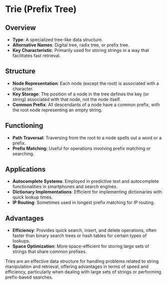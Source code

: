 # Trie (Prefix Tree)

## Overview
- **Type**: A specialized tree-like data structure.
- **Alternative Names**: Digital tree, radix tree, or prefix tree.
- **Key Characteristic**: Primarily used for storing strings in a way that facilitates fast retrieval.

## Structure
- **Node Representation**: Each node (except the root) is associated with a character.
- **Key Storage**: The position of a node in the tree defines the key (or string) associated with that node, not the node itself.
- **Common Prefix**: All descendants of a node have a common prefix, with the root node representing an empty string.

## Functioning
- **Path Traversal**: Traversing from the root to a node spells out a word or a prefix.
- **Prefix Matching**: Useful for operations involving prefix matching or searching.

## Applications
- **Autocomplete Systems**: Employed in predictive text and autocomplete functionalities in smartphones and search engines.
- **Dictionary Implementations**: Efficient for implementing dictionaries with quick lookup times.
- **IP Routing**: Sometimes used in longest prefix matching for IP routing.

## Advantages
- **Efficiency**: Provides quick search, insert, and delete operations, often faster than binary search trees or hash tables for certain types of lookups.
- **Space Optimization**: More space-efficient for storing large sets of strings that share common prefixes.

Tries are an effective data structure for handling problems related to string manipulation and retrieval, offering advantages in terms of speed and efficiency, particularly when dealing with large sets of strings or performing prefix-based searches.
